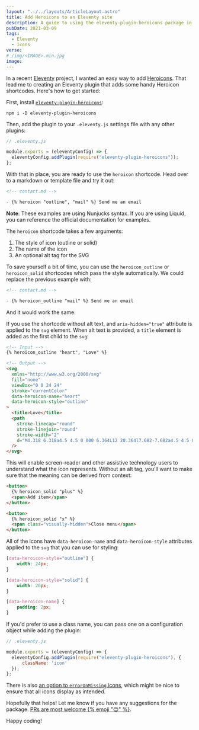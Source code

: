 ```yaml
---
layout: "../../layouts/ArticleLayout.astro"
title: Add Heroicons to an Eleventy site
description: A guide to using the eleventy-plugin-heroicons package in your Eleventy projects
pubDate: 2021-03-09
tags:
  - Eleventy
  - Icons
verse:
# /img/<IMAGE>.min.jpg
image:
---
```


In a recent [Eleventy](https://11ty.dev) project, I wanted an easy way to add [Heroicons](https://heroicons.com). That lead me to creating an Eleventy plugin that adds some handy Heroicon shortcodes. Here's how to get started:

First, install [`eleventy-plugin-heroicons`](https://npm.im/eleventy-plugin-heroicons):

```shell
npm i -D eleventy-plugin-heroicons
```

Then, add the plugin to your `.eleventy.js` settings file with any other plugins:

```js
// .eleventy.js

module.exports = (eleventyConfig) => {
  eleventyConfig.addPlugin(require("eleventy-plugin-heroicons"));
};
```

With that in place, you are ready to use the `heroicon` shortcode. Head over to a markdown or template file and try it out:


```md
<!-- contact.md -->

- {% heroicon "outline", "mail" %} Send me an email
```


**Note**: These examples are using Nunjucks syntax. If you are using Liquid, you can reference the official documentation for examples.

The `heroicon` shortcode takes a few arguments:

1. The style of icon (outline or solid)
2. The name of the icon
3. An optional alt tag for the SVG

To save yourself a bit of time, you can use the `heroicon_outline` or `heroicon_solid` shortcodes which pass the style automatically. We could replace the previous example with:


```md
<!-- contact.md -->

- {% heroicon_outline "mail" %} Send me an email
```


And it would work the same.

If you use the shortcode without alt text, and `aria-hidden="true"` attribute is applied to the `svg` element. When alt text is provided, a `title` element is added as the first child to the `svg`:


```html
<!-- Input -->
{% heroicon_outline "heart", "Love" %}

<!-- Output -->
<svg
  xmlns="http://www.w3.org/2000/svg"
  fill="none"
  viewBox="0 0 24 24"
  stroke="currentColor"
  data-heroicon-name="heart"
  data-heroicon-style="outline"
>
  <title>Love</title>
  <path
    stroke-linecap="round"
    stroke-linejoin="round"
    stroke-width="2"
    d="M4.318 6.318a4.5 4.5 0 000 6.364L12 20.364l7.682-7.682a4.5 4.5 0 00-6.364-6.364L12 7.636l-1.318-1.318a4.5 4.5 0 00-6.364 0z"
  />
</svg>
```


This will enable screen-reader and other assistive technology users to understand what the icon represents. Without an alt tag, you'll want to make sure that the meaning can be derived from context:


```html
<button>
  {% heroicon_solid "plus" %}
  <span>Add item</span>
</button>

<button>
  {% heroicon_solid "x" %}
  <span class="visually-hidden">Close menu</span>
</button>
```


All of the icons have `data-heroicon-name` and `data-heroicon-style` attributes applied to the `svg` that you can use for styling:

```css
[data-heroicon-style="outline"] {
    width: 24px;
}

[data-heroicon-style="solid"] {
    width: 20px;
}

[data-heroicon-name] {
    padding: 2px;
}
```

If you'd prefer to use a class name, you can pass one on a configuration object while adding the plugin:

```js
// .eleventy.js

module.exports = (eleventyConfig) => {
  eleventyConfig.addPlugin(require("eleventy-plugin-heroicons"), {
      className: 'icon'
  });
};
```

There is also [an option to `errorOnMissing` icons](https://github.com/SeanMcP/eleventy-plugin-heroicons#configuration), which might be nice to ensure that all icons display as intended.

Hopefully that helps! Let me know if you have any suggestions for the package. [PRs are most welcome {% emoji "😊" %}](https://github.com/SeanMcP/eleventy-plugin-heroicons/pulls).

Happy coding!
